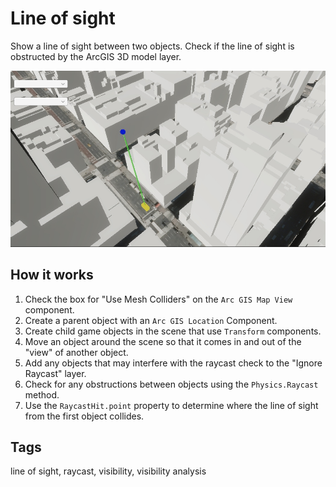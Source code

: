 # Line of sight

Show a line of sight between two objects. Check if the line of sight is obstructed by the ArcGIS 3D model layer.

![Image of line of sight](LineOfSight.jpg)

## How it works

1. Check the box for "Use Mesh Colliders" on the `Arc GIS Map View` component.
2. Create a parent object with an `Arc GIS Location` Component.
3. Create child game objects in the scene that use `Transform` components.
4. Move an object around the scene so that it comes in and out of the "view" of another object.
5. Add any objects that may interfere with the raycast check to the "Ignore Raycast" layer.
6. Check for any obstructions between objects using the `Physics.Raycast` method.
7. Use the `RaycastHit.point` property to determine where the line of sight from the first object collides.

## Tags

line of sight, raycast, visibility, visibility analysis
